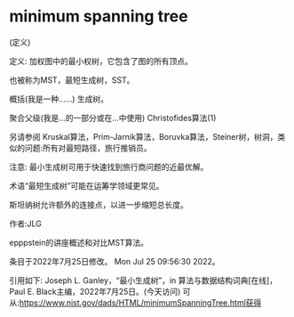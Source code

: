 # minimum spanning tree


(定义)



定义:
加权图中的最小权树，它包含了图的所有顶点。



也被称为MST，最短生成树，SST。



概括(我是一种……)
生成树。



聚合父级(我是…的一部分或在…中使用)
Christofides算法(1)



另请参阅
Kruskal算法，Prim-Jarnik算法，Boruvka算法，Steiner树，树洞，类似的问题:所有对最短路径，旅行推销员。



注意:
最小生成树可用于快速找到旅行商问题的近最优解。

术语“最短生成树”可能在运筹学领域更常见。

斯坦纳树允许额外的连接点，以进一步缩短总长度。


作者:JLG


epppstein的讲座概述和对比MST算法。








条目于2022年7月25日修改。
Mon Jul 25 09:56:30 2022。



引用如下:
Joseph L. Ganley，“最小生成树”，in
算法与数据结构词典[在线]，Paul E. Black主编，2022年7月25日。(今天访问)
可从:https://www.nist.gov/dads/HTML/minimumSpanningTree.html获得